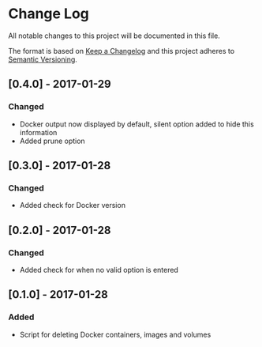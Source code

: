 # Change Log
All notable changes to this project will be documented in this file.

The format is based on [Keep a Changelog](http://keepachangelog.com/)
and this project adheres to [Semantic Versioning](http://semver.org/).

## [0.4.0] - 2017-01-29
### Changed
- Docker output now displayed by default, silent option added to hide this information
- Added prune option

## [0.3.0] - 2017-01-28
### Changed
- Added check for Docker version

## [0.2.0] - 2017-01-28
### Changed
- Added check for when no valid option is entered

## [0.1.0] - 2017-01-28
### Added
- Script for deleting Docker containers, images and volumes
